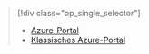 > [!div class="op_single_selector"]
> * [Azure-Portal](../articles/storage/storage-create-storage-account.md)
> * [Klassisches Azure-Portal](../articles/storage/storage-create-storage-account-classic-portal.md)
> 
> 

